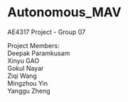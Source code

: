# Autonomous_MAV
AE4317 Project - Group 07 

Project Members:   
Deepak Paramkusam  
Xinyu GAO  
Gokul Nayar  
Ziqi Wang  
Mingzhou Yin  
Yanggu Zheng  
